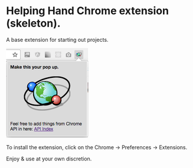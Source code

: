 # Helping Hand Chrome extension (skeleton).

A base extension for starting out projects.

![alt text](docs/resources/demo_scrshot.png "Sample screen shot")

To install the extension, click on the Chrome -> Preferences -> Extensions.

Enjoy & use at your own discretion.
